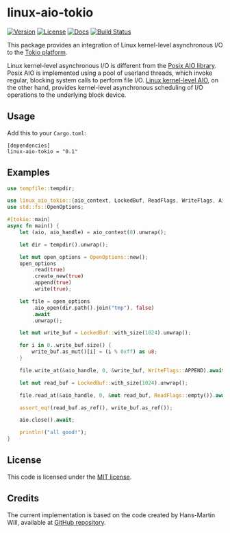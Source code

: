 # linux-aio-tokio

[![Version](https://img.shields.io/crates/v/linux-aio-tokio.svg)](https://crates.io/crates/linux-aio-tokio)
[![License](https://img.shields.io/crates/l/linux-aio-tokio.svg)](https://github.com/glebpom/linux-aio-tokio/blob/master/LICENSE)
[![Docs](https://docs.rs/linux-aio-tokio/badge.svg)](https://docs.rs/linux-aio-tokio/)
[![Build Status](https://travis-ci.org/glebpom/linux-aio-tokio.svg?branch=master)](https://travis-ci.org/glebpom/linux-aio-tokio)

This package provides an integration of Linux kernel-level asynchronous I/O to the [Tokio platform](https://tokio.rs/).

Linux kernel-level asynchronous I/O is different from the [Posix AIO library](http://man7.org/linux/man-pages/man7/aio.7.html). 
Posix AIO is implemented using a pool of userland threads, which invoke regular, blocking system calls to perform file I/O.
 [Linux kernel-level AIO](http://lse.sourceforge.net/io/aio.html), on the other hand, provides kernel-level asynchronous 
 scheduling of I/O operations to the underlying block device.

## Usage

Add this to your `Cargo.toml`:

    [dependencies]
    linux-aio-tokio = "0.1"


## Examples

```rust
use tempfile::tempdir;

use linux_aio_tokio::{aio_context, LockedBuf, ReadFlags, WriteFlags, AioOpenOptionsExt};
use std::fs::OpenOptions;

#[tokio::main]
async fn main() {
    let (aio, aio_handle) = aio_context(8).unwrap();

    let dir = tempdir().unwrap();

    let mut open_options = OpenOptions::new();
    open_options
        .read(true)
        .create_new(true)
        .append(true)
        .write(true);

    let file = open_options
        .aio_open(dir.path().join("tmp"), false)
        .await
        .unwrap();

    let mut write_buf = LockedBuf::with_size(1024).unwrap();

    for i in 0..write_buf.size() {
        write_buf.as_mut()[i] = (i % 0xff) as u8;
    }

    file.write_at(&aio_handle, 0, &write_buf, WriteFlags::APPEND).await.unwrap();

    let mut read_buf = LockedBuf::with_size(1024).unwrap();

    file.read_at(&aio_handle, 0, &mut read_buf, ReadFlags::empty()).await.unwrap();

    assert_eq!(read_buf.as_ref(), write_buf.as_ref());

    aio.close().await;

    println!("all good!");
}
```

## License

This code is licensed under the [MIT license](https://github.com/glebpom/linux-aio-tokio/blob/master/LICENSE).

## Credits

The current implementation is based on the code created by Hans-Martin Will, available at
[GitHub repository](https://github.com/hmwill/linux-aio-tokio).

